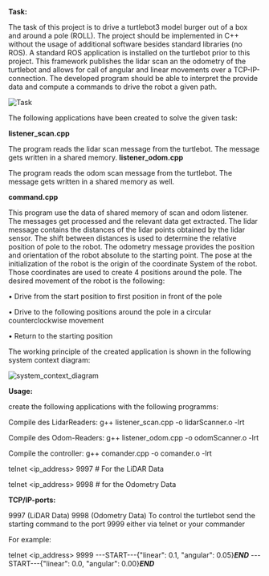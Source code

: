 


**Task:**

The task of this project is to drive a turtlebot3 model burger out of a box and around a pole (ROLL). The project should be implemented in C++ without the usage of additional software besides standard libraries (no ROS). A standard ROS application is installed on the turtlebot prior to this project. This framework publishes the lidar scan an the odometry of the turtlebot and allows for call of angular and linear movements over a TCP-IP-connection. The developed program should be able to interpret the provide data and compute a commands to drive the robot a given path.


![Task](https://github.com/arthurgritzky/APR-Turtlebot/assets/89546471/84ae5df5-99ca-4b83-87f2-219a590606ed)


The following applications have been created to solve the given task:

**listener_scan.cpp**

The program reads the lidar scan message from the turtlebot. The message gets written in a shared memory. 
**listener_odom.cpp**

The program reads the odom scan message from the turtlebot. The message gets written in a shared memory as well. 

**command.cpp**

This program use the data of shared memory of scan and odom listener. The messages get processed and the relevant data get extracted. The lidar message contains the distances of the lidar points obtained by the lidar sensor. The shift between distances is used to determine the relative position of pole to the robot. The odometry message provides the position and orientation of the robot absolute to the starting point. The pose at the initialization of the robot is the origin of the coordinate System of the robot. Those coordinates are used to create 4 positions around the pole. The desired movement of the robot is the following:

•	Drive from the start position to first position in front of the pole

•	Drive to the following positions around the pole in a circular counterclockwise movement

•	Return to the starting position


The working principle of the created application is shown in the following system context diagram:


![system_context_diagram](https://github.com/arthurgritzky/APR-Turtlebot/assets/89546471/68c6b370-64c3-49db-9a2c-3cfebbb3db92)




**Usage:**

create the following applications with the following programms:

Compile des LidarReaders:
g++ listener_scan.cpp -o lidarScanner.o -lrt

Compile des Odom-Readers:
g++ listener_odom.cpp -o odomScanner.o -lrt

Compile the controller:
g++ comander.cpp -o comander.o -lrt

telnet <ip_address> 9997 # For the LiDAR Data

telnet <ip_address> 9998 # for the Odometry Data


**TCP/IP-ports:**

9997 (LiDAR Data)
9998 (Odometry Data)
To control the turtlebot send the starting command to the port 9999 either via telnet or your commander

For example:

telnet <ip_address> 9999
---START---{"linear": 0.1, "angular": 0.05}___END___ 
---START---{"linear": 0.0, "angular": 0.00}___END___

